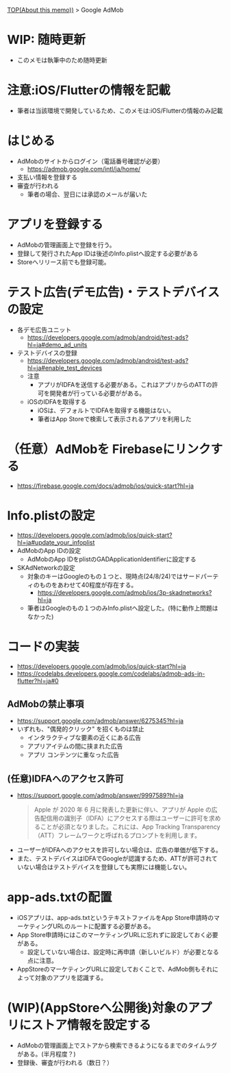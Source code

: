 [TOP(About this memo))](../README.md) > Google AdMob


# WIP: 随時更新
* このメモは執筆中のため随時更新 

# 注意:iOS/Flutterの情報を記載
* 筆者は当該環境で開発しているため、このメモは:iOS/Flutterの情報のみ記載

# はじめる
* AdMobのサイトからログイン（電話番号確認が必要）
    * https://admob.google.com/intl/ja/home/
* 支払い情報を登録する
* 審査が行われる
    * 筆者の場合、翌日には承認のメールが届いた

# アプリを登録する
* AdMobの管理画面上で登録を行う。
* 登録して発行されたApp IDは後述のInfo.plistへ設定する必要がある
* Storeへリリース前でも登録可能。

# テスト広告(デモ広告)・テストデバイスの設定
* 各デモ広告ユニット
    * https://developers.google.com/admob/android/test-ads?hl=ja#demo_ad_units
* テストデバイスの登録
    * https://developers.google.com/admob/android/test-ads?hl=ja#enable_test_devices
    * 注意
        * アプリがIDFAを送信する必要がある。これはアプリからのATTの許可を開発者が行っている必要ががある。
    * iOSのIDFAを取得する
        * iOSは、デフォルトでIDFAを取得する機能はない。
        * 筆者はApp Storeで検索して表示されるアプリを利用した

# （任意）AdMobを Firebaseにリンクする
* https://firebase.google.com/docs/admob/ios/quick-start?hl=ja

# Info.plistの設定
* https://developers.google.com/admob/ios/quick-start?hl=ja#update_your_infoplist
* AdMobのApp IDの設定
    * AdMobのApp IDをplistのGADApplicationIdentifierに設定する
* SKAdNetworkの設定
    * 対象のキーはGoogleのもの１つと、現時点(24/8/24)ではサードパーティのものをあわせて40程度が存在する。
        * https://developers.google.com/admob/ios/3p-skadnetworks?hl=ja
    * 筆者はGoogleのもの１つのみInfo.plistへ設定した。(特に動作上問題はなかった)

# コードの実装
* https://developers.google.com/admob/ios/quick-start?hl=ja
 * https://codelabs.developers.google.com/codelabs/admob-ads-in-flutter?hl=ja#0
## AdMobの禁止事項
* https://support.google.com/admob/answer/6275345?hl=ja
* いずれも、"偶発的クリック" を招くものは禁止
    * インタラクティブな要素の近くにある広告
    * アプリアイテムの間に挟まれた広告
    * アプリ コンテンツに重なった広告
## (任意)IDFAへのアクセス許可
* https://support.google.com/admob/answer/9997589?hl=ja
    > Apple が 2020 年 6 月に発表した更新に伴い、アプリが Apple の広告配信用の識別子（IDFA）にアクセスする際はユーザーに許可を求めることが必須となりました。これには、App Tracking Transparency（ATT）フレームワークと呼ばれるプロンプトを利用します。
* ユーザーがIDFAへのアクセスを許可しない場合は、広告の単価が低下する。
* また、テストデバイスはIDFAでGoogleが認識するため、ATTが許可されていない場合はテストデバイスを登録しても実際には機能しない。

# app-ads.txtの配置
* iOSアプリは、app-ads.txtというテキストファイルをApp Store申請時のマーケティングURLのルートに配置する必要がある。
* App Store申請時にはこのマーケティングURLに忘れずに設定しておく必要がある。
    * 設定していない場合は、設定時に再申請（新しいビルド）が必要となる点に注意。    
* AppStoreのマーケティングURLに設定しておくことで、AdMob側もそれによって対象のアプリを認識する。

# (WIP)(AppStoreへ公開後)対象のアプリにストア情報を設定する
* AdMobの管理画面上でストアから検索できるようになるまでのタイムラグがある。(半月程度？)
* 登録後、審査が行われる（数日？）

